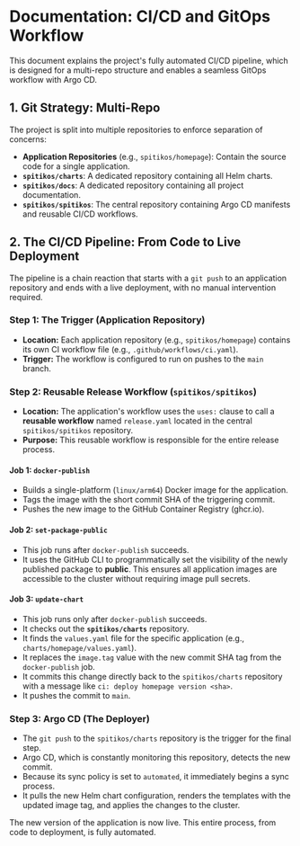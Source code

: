 # Documentation: CI/CD and GitOps Workflow

This document explains the project's fully automated CI/CD pipeline, which is designed for a multi-repo structure and enables a seamless GitOps workflow with Argo CD.

## 1. Git Strategy: Multi-Repo

The project is split into multiple repositories to enforce separation of concerns:

- **Application Repositories** (e.g., `spitikos/homepage`): Contain the source code for a single application.
- **`spitikos/charts`**: A dedicated repository containing all Helm charts.
- **`spitikos/docs`**: A dedicated repository containing all project documentation.
- **`spitikos/spitikos`**: The central repository containing Argo CD manifests and reusable CI/CD workflows.

## 2. The CI/CD Pipeline: From Code to Live Deployment

The pipeline is a chain reaction that starts with a `git push` to an application repository and ends with a live deployment, with no manual intervention required.

### Step 1: The Trigger (Application Repository)

- **Location:** Each application repository (e.g., `spitikos/homepage`) contains its own CI workflow file (e.g., `.github/workflows/ci.yaml`).
- **Trigger:** The workflow is configured to run on pushes to the `main` branch.

### Step 2: Reusable Release Workflow (`spitikos/spitikos`)

- **Location:** The application's workflow uses the `uses:` clause to call a **reusable workflow** named `release.yaml` located in the central `spitikos/spitikos` repository.
- **Purpose:** This reusable workflow is responsible for the entire release process.

#### Job 1: `docker-publish`

- Builds a single-platform (`linux/arm64`) Docker image for the application.
- Tags the image with the short commit SHA of the triggering commit.
- Pushes the new image to the GitHub Container Registry (ghcr.io).

#### Job 2: `set-package-public`

- This job runs after `docker-publish` succeeds.
- It uses the GitHub CLI to programmatically set the visibility of the newly published package to **public**. This ensures all application images are accessible to the cluster without requiring image pull secrets.

#### Job 3: `update-chart`

- This job runs only after `docker-publish` succeeds.
- It checks out the **`spitikos/charts`** repository.
- It finds the `values.yaml` file for the specific application (e.g., `charts/homepage/values.yaml`).
- It replaces the `image.tag` value with the new commit SHA tag from the `docker-publish` job.
- It commits this change directly back to the `spitikos/charts` repository with a message like `ci: deploy homepage version <sha>`.
- It pushes the commit to `main`.

### Step 3: Argo CD (The Deployer)

- The `git push` to the `spitikos/charts` repository is the trigger for the final step.
- Argo CD, which is constantly monitoring this repository, detects the new commit.
- Because its sync policy is set to `automated`, it immediately begins a sync process.
- It pulls the new Helm chart configuration, renders the templates with the updated image tag, and applies the changes to the cluster.

The new version of the application is now live. This entire process, from code to deployment, is fully automated.
